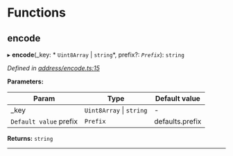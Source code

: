 

# Functions

<a id="encode"></a>

##  encode

▸ **encode**(_key: * `Uint8Array` &#124; `string`*, prefix?: *`Prefix`*): `string`

*Defined in [address/encode.ts:15](https://github.com/polkadot-js/common/blob/8f6b01a/packages/keyring/src/address/encode.ts#L15)*

**Parameters:**

| Param | Type | Default value |
| ------ | ------ | ------ |
| _key |  `Uint8Array` &#124; `string`| - |
| `Default value` prefix | `Prefix` |  defaults.prefix |

**Returns:** `string`

___

